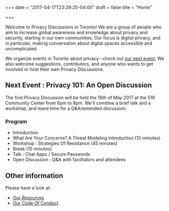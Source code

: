 +++
date = "2017-04-17T23:29:20-04:00"
draft = false
title = "Home"

+++

Welcome to Privacy Discussions in Toronto! We are a group of people who aim to increase global awareness and knowledge about privacy and security, starting in our own communities. Our focus is digital privacy, and in particular, making conversation about digital spaces accessible and uncomplicated.

We organize events in Toronto about privacy--check out [our next event](/blog/2017/05/privacy-101-an-open-discussion---16th-of-may-2017/). We also welcome suggestions, contributors, and anyone who wants to get involved or host their own Privacy Discussions.

## Next Event : Privacy 101: An Open Discussion

The first Privacy Discussion will be held the 16th of May 2017 at the 519 Community Center from 6pm to 8pm. We'll combine a brief talk and a workshop, and leave time for a Q&A/extended discussion.

### Program

* Introduction
* What Are Your Concerns? A Threat Modeling Introduction (10 minutes)
* Workshop : Strategies Of Resistance (45 minutes)
* Break (10 minutes)
* Talk : Chat Apps / Secure Passwords
* Open Discussion : Q&A with facilitators and attendees

## Other information

Please have a look at:

* [Our Resources](/resources/)
* [Our Code Of Conduct](/codeofconduct/)
